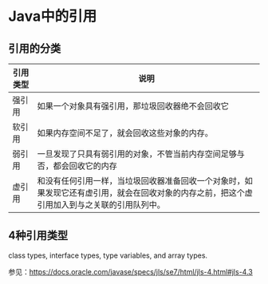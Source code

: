 # Java中的引用
## 引用的分类
| 引用类型 | 说明 |
| ---- | ---- |
| 强引用 | 如果一个对象具有强引用，那垃圾回收器绝不会回收它 |
| 软引用 | 如果内存空间不足了，就会回收这些对象的内存。|
| 弱引用 | 一旦发现了只具有弱引用的对象，不管当前内存空间足够与否，都会回收它的内存 |
| 虚引用 | 和没有任何引用一样，当垃圾回收器准备回收一个对象时，如果发现它还有虚引用，就会在回收对象的内存之前，把这个虚引用加入到与之关联的引用队列中。|

## 4种引用类型
class types, interface types, type variables, and array types.

参见：https://docs.oracle.com/javase/specs/jls/se7/html/jls-4.html#jls-4.3

